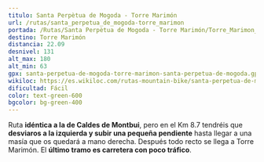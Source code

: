 ```yaml
---
titulo: Santa Perpètua de Mogoda - Torre Marimón
url: /rutas/santa_perpetua_de_mogoda-torre_marimon
portada: /Rutas/Santa Perpètua de Mogoda - Torre Marimón/Torre_Marimon_1.jpg
destino: Torre Marimón
distancia: 22.09
desnivel: 131
alt_max: 180
alt_min: 63
gpx: santa-perpetua-de-mogoda-torre-marimon-santa-perpetua-de-mogoda.gpx
wikiloc: https://es.wikiloc.com/rutas-mountain-bike/santa-perpetua-de-mogoda-torre-marimon-santa-perpetua-de-mogoda-224082879
dificultad: Fácil
color: text-green-600
bgcolor: bg-green-400
---
```


Ruta **idéntica a la de Caldes de Montbui**, pero en el Km 8.7 tendréis que **desviaros a la izquierda y subir una pequeña pendiente** hasta llegar a una masía que os quedará a mano derecha. Después todo recto se llega a Torre Marimón. El **último tramo es carretera con poco tráfico**.